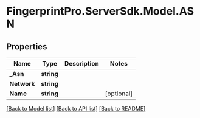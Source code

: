# FingerprintPro.ServerSdk.Model.ASN
## Properties

Name | Type | Description | Notes
------------ | ------------- | ------------- | -------------
**_Asn** | **string** |  | 
**Network** | **string** |  | 
**Name** | **string** |  | [optional] 

[[Back to Model list]](../README.md#documentation-for-models) [[Back to API list]](../README.md#documentation-for-api-endpoints) [[Back to README]](../README.md)

